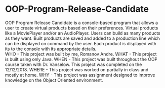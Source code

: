 # OOP-Program-Release-Candidate
OOP Program Release Candidate is a console-based program that allows a user to create virtual products based on their preferences. Virtual products like a MoviePlayer and/or an AudioPlayer. Users can build as many products as they want. Built products are saved and added to a production line which can be displayed on command by the user. Each product is displayed with its to the console with its appropriate details.  
WHO - This project was built by me, Romanov Andre.
WHAT - This project is built using only Java.
WHEN - This project was built throughout the OOP course taken with Dr. Vanselow. This project was completed on the 12/12/2018.
WHERE - This project was worked on partially in class and mostly at home.
WHY - This project was assignment designed to improve knowledge on the Object Oriented environment.

